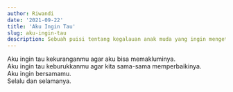 ```yaml
---
author: Riwandi
date: '2021-09-22'
title: 'Aku Ingin Tau'
slug: aku-ingin-tau
description: Sebuah puisi tentang kegalauan anak muda yang ingin mengetahui kehidupannya agar bisa saling
---
```


Aku ingin tau kekuranganmu agar aku bisa memakluminya.<br/>
Aku ingin tau keburukkanmu agar kita sama-sama memperbaikinya.<br/>
Aku ingin bersamamu.<br/>
Selalu dan selamanya.